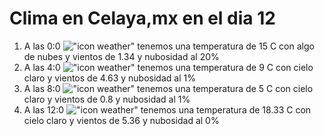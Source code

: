 # Clima en Celaya,mx en el dia 12

1. A las 0:0 !["icon weather"](http://openweathermap.org/img/w/02n.png) tenemos una temperatura de 15 C con algo de nubes y  vientos de 1.34 y nubosidad al 20%
1. A las 4:0 !["icon weather"](http://openweathermap.org/img/w/01n.png) tenemos una temperatura de 9 C con cielo claro y  vientos de 4.63 y nubosidad al 1%
1. A las 8:0 !["icon weather"](http://openweathermap.org/img/w/01d.png) tenemos una temperatura de 5 C con cielo claro y  vientos de 0.8 y nubosidad al 1%
1. A las 12:0 !["icon weather"](http://openweathermap.org/img/w/01d.png) tenemos una temperatura de 18.33 C con cielo claro y  vientos de 5.36 y nubosidad al 0%
